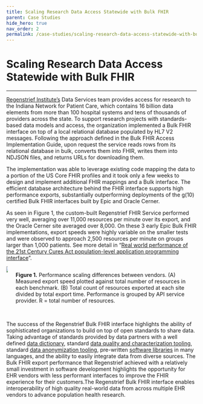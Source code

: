 ```yaml
---
title: Scaling Research Data Access Statewide with Bulk FHIR
parent: Case Studies
hide_hero: true
nav_order: 2
permalink: /case-studies/scaling-research-data-access-statewide-with-bulk-fhir
---
```

# Scaling Research Data Access Statewide with Bulk FHIR
<hr class="mb-6"/>

<a href="https://www.regenstrief.org/" target="_blank">Regenstrief  Institute’s</a>  Data Services team provides access for research to the Indiana Network for Patient Care, which contains 16 billion data elements from more than 100 hospital systems and tens of thousands of providers across the state. To support research projects with standards-based data models and access, the organization implemented a Bulk FHIR interface on top of a local relational database populated by HL7 V2 messages. Following the approach defined in the Bulk FHIR Access Implementation Guide, upon request the service reads rows from its relational database in bulk, converts them into FHIR, writes them into NDJSON files, and returns URLs for downloading them.

The  implementation was able to leverage existing code mapping the data to a portion of the US Core FHIR profiles and it took only a few weeks to design and implement additional FHIR mappings and a Bulk interface.  The efficient database architecture behind the FHIR interface supports high performance exports, substantially outperforming deployments of the g(10) certified Bulk FHIR interfaces built by Epic and Oracle Cerner.

As seen in Figure 1, the custom-built Regenstrief FHIR Service performed very well, averaging over 11,000 resources per minute over its export, and the Oracle Cerner site averaged over 8,000. On these 3 early Epic Bulk FHIR implementations, export speeds were highly variable on the smaller tests and were observed to approach 2,500 resources per minute on groups larger than 1,000 patients. See more detail in “<a href="https://academic.oup.com/jamia/article/31/5/1144/7623452?guestAccessKey=958af03d-1f2f-4a64-bba8-3387f8d934f9&utm_source=authortollfreelink&utm_campaign=jamia&utm_medium=email&login=true" target="_blank">Real world performance of the 21st Century Cures Act population-level application programming interface</a>”.

<div class="columns is-8 mt-6 mb-1">
    <div class="column is-two-thirds">
        <img src="{{ site.baseurl }}/assets/screenshot1.png" />
    </div>
    <div class="column" markdown=1>

**Figure 1.** Performance scaling differences between vendors. (A) Measured export speed plotted against total number of resources in each benchmark. (B) Total count of resources exported at each site divided by total export time. Performance is grouped by API service provider. R = total number of resources.
</div>
</div>

<br clear="all" />

The success of the Regenstrief Bulk FHIR interface highlights the ability of sophisticated organizations to build on top of open standards to share data. Taking advantage of standards provided by data partners with a well defined <a href="https://hl7.org/fhir/resourcelist.html" target="_blank">data dictionary</a>, standard <a href="https://github.com/smart-on-fhir/cumulus-library-data-metric" target="_blank">data quality and characterization tooling</a>, standard <a href="https://github.com/microsoft/Tools-for-Health-Data-Anonymization" target="_blank">data anonymization tooling</a>, pre-written <a href="https://docs.smarthealthit.org/" target="_blank">software libraries</a> in many languages, and the ability to easily integrate data from diverse sources. The Bulk FHIR export performance that Regenstrief achieved with a relatively small investment in software development highlights the opportunity for EHR vendors with less performant interfaces to improve the FHIR experience for their customers.The Regenstrief Bulk FHIR interface enables interoperability of high quality real-world data from across multiple EHR vendors to advance population health research. 


<br />
